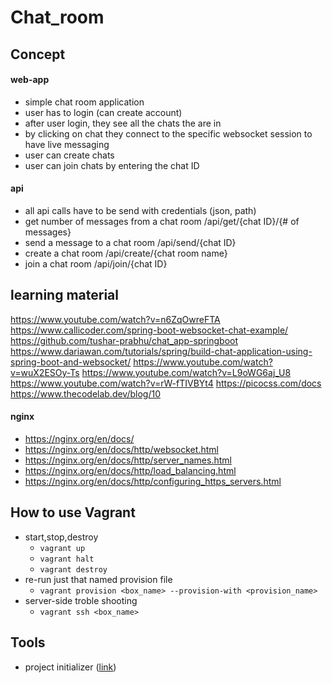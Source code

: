 # Chat_room

## Concept
#### web-app
- simple chat room application
- user has to login (can create account)
- after user login, they see all the chats the are in
- by clicking on chat they connect to the specific websocket session to have live messaging
- user can create chats
- user can join chats by entering the chat ID

#### api
- all api calls have to be send with credentials (json, path)
- get number of messages from a chat room /api/get/{chat ID}/{# of messages}
- send a message to a chat room /api/send/{chat ID}
- create a chat room /api/create/{chat room name}
- join a chat room /api/join/{chat ID}

## learning material
https://www.youtube.com/watch?v=n6ZqOwreFTA
https://www.callicoder.com/spring-boot-websocket-chat-example/
https://github.com/tushar-prabhu/chat_app-springboot
https://www.dariawan.com/tutorials/spring/build-chat-application-using-spring-boot-and-websocket/
https://www.youtube.com/watch?v=wuX2ESOy-Ts
https://www.youtube.com/watch?v=L9oWG6aj_U8
https://www.youtube.com/watch?v=rW-fTIVBYt4
https://picocss.com/docs
https://www.thecodelab.dev/blog/10

#### nginx
- https://nginx.org/en/docs/
- https://nginx.org/en/docs/http/websocket.html
- https://nginx.org/en/docs/http/server_names.html
- https://nginx.org/en/docs/http/load_balancing.html
- https://nginx.org/en/docs/http/configuring_https_servers.html

## How to use Vagrant
- start,stop,destroy
    - `vagrant up`
    - `vagrant halt`
    - `vagrant destroy`
- re-run just that named provision file
    - `vagrant provision <box_name> --provision-with <provision_name>`
- server-side troble shooting
    - `vagrant ssh <box_name>`

## Tools
- project initializer ([link](https://start.spring.io/))